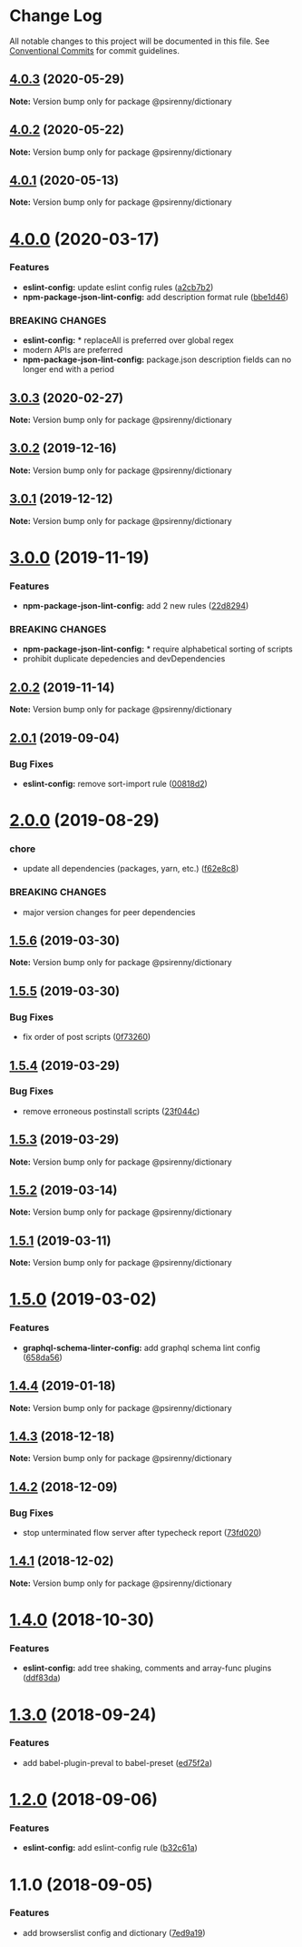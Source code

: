 # Change Log

All notable changes to this project will be documented in this file.
See [Conventional Commits](https://conventionalcommits.org) for commit guidelines.

## [4.0.3](http://github.com/psirenny/monorepo/tree/master/packages/dictionary/compare/@psirenny/dictionary@4.0.0...@psirenny/dictionary@4.0.3) (2020-05-29)

**Note:** Version bump only for package @psirenny/dictionary





## [4.0.2](http://github.com/psirenny/monorepo/tree/master/packages/dictionary/compare/@psirenny/dictionary@4.0.0...@psirenny/dictionary@4.0.2) (2020-05-22)

**Note:** Version bump only for package @psirenny/dictionary





## [4.0.1](http://github.com/psirenny/monorepo/tree/master/packages/dictionary/compare/@psirenny/dictionary@4.0.0...@psirenny/dictionary@4.0.1) (2020-05-13)

**Note:** Version bump only for package @psirenny/dictionary





# [4.0.0](http://github.com/psirenny/monorepo/tree/master/packages/dictionary/compare/@psirenny/dictionary@3.0.3...@psirenny/dictionary@4.0.0) (2020-03-17)


### Features

* **eslint-config:** update eslint config rules ([a2cb7b2](http://github.com/psirenny/monorepo/tree/master/packages/dictionary/commit/a2cb7b2199a9eadbf5f6040d7e1235480f115780))
* **npm-package-json-lint-config:** add description format rule ([bbe1d46](http://github.com/psirenny/monorepo/tree/master/packages/dictionary/commit/bbe1d46e1cf0af33ce263bb422b1ae3cdea7227b))


### BREAKING CHANGES

* **eslint-config:** * replaceAll is preferred over global regex
* modern APIs are preferred
* **npm-package-json-lint-config:** package.json description fields can no longer end with a period





## [3.0.3](http://github.com/psirenny/monorepo/tree/master/packages/dictionary/compare/@psirenny/dictionary@3.0.2...@psirenny/dictionary@3.0.3) (2020-02-27)

**Note:** Version bump only for package @psirenny/dictionary





## [3.0.2](http://github.com/psirenny/monorepo/tree/master/packages/dictionary/compare/@psirenny/dictionary@3.0.1...@psirenny/dictionary@3.0.2) (2019-12-16)

**Note:** Version bump only for package @psirenny/dictionary





## [3.0.1](http://github.com/psirenny/monorepo/tree/master/packages/dictionary/compare/@psirenny/dictionary@3.0.0...@psirenny/dictionary@3.0.1) (2019-12-12)

**Note:** Version bump only for package @psirenny/dictionary





# [3.0.0](http://github.com/psirenny/monorepo/tree/master/packages/dictionary/compare/@psirenny/dictionary@2.0.2...@psirenny/dictionary@3.0.0) (2019-11-19)


### Features

* **npm-package-json-lint-config:** add 2 new rules ([22d8294](http://github.com/psirenny/monorepo/tree/master/packages/dictionary/commit/22d82944175374b223c9b531d0e612c66755c8fe))


### BREAKING CHANGES

* **npm-package-json-lint-config:** * require alphabetical sorting of scripts
* prohibit duplicate depedencies and devDependencies





## [2.0.2](http://github.com/psirenny/monorepo/tree/master/packages/dictionary/compare/@psirenny/dictionary@2.0.1...@psirenny/dictionary@2.0.2) (2019-11-14)

**Note:** Version bump only for package @psirenny/dictionary





## [2.0.1](http://github.com/psirenny/monorepo/tree/master/packages/dictionary/compare/@psirenny/dictionary@2.0.0...@psirenny/dictionary@2.0.1) (2019-09-04)


### Bug Fixes

* **eslint-config:** remove sort-import rule ([00818d2](http://github.com/psirenny/monorepo/tree/master/packages/dictionary/commit/00818d2))





# [2.0.0](http://github.com/psirenny/monorepo/tree/master/packages/dictionary/compare/@psirenny/dictionary@1.6.1...@psirenny/dictionary@2.0.0) (2019-08-29)


### chore

* update all dependencies (packages, yarn, etc.) ([f62e8c8](http://github.com/psirenny/monorepo/tree/master/packages/dictionary/commit/f62e8c8))


### BREAKING CHANGES

* major version changes for peer dependencies





## [1.5.6](https://github.com/psirenny/monorepo/tree/master/packages/dictionary/compare/@psirenny/dictionary@1.5.5...@psirenny/dictionary@1.5.6) (2019-03-30)

**Note:** Version bump only for package @psirenny/dictionary





## [1.5.5](https://github.com/psirenny/monorepo/tree/master/packages/dictionary/compare/@psirenny/dictionary@1.5.4...@psirenny/dictionary@1.5.5) (2019-03-30)


### Bug Fixes

* fix order of post scripts ([0f73260](https://github.com/psirenny/monorepo/tree/master/packages/dictionary/commit/0f73260))





## [1.5.4](https://github.com/psirenny/monorepo/tree/master/packages/dictionary/compare/@psirenny/dictionary@1.5.3...@psirenny/dictionary@1.5.4) (2019-03-29)


### Bug Fixes

* remove erroneous postinstall scripts ([23f044c](https://github.com/psirenny/monorepo/tree/master/packages/dictionary/commit/23f044c))





## [1.5.3](https://github.com/psirenny/monorepo/tree/master/packages/dictionary/compare/@psirenny/dictionary@1.5.2...@psirenny/dictionary@1.5.3) (2019-03-29)

**Note:** Version bump only for package @psirenny/dictionary





## [1.5.2](https://github.com/psirenny/monorepo/tree/master/packages/dictionary/compare/@psirenny/dictionary@1.5.1...@psirenny/dictionary@1.5.2) (2019-03-14)

**Note:** Version bump only for package @psirenny/dictionary





## [1.5.1](https://github.com/psirenny/monorepo/tree/master/packages/dictionary/compare/@psirenny/dictionary@1.5.0...@psirenny/dictionary@1.5.1) (2019-03-11)

**Note:** Version bump only for package @psirenny/dictionary





# [1.5.0](https://github.com/psirenny/monorepo/tree/master/packages/dictionary/compare/@psirenny/dictionary@1.4.4...@psirenny/dictionary@1.5.0) (2019-03-02)


### Features

* **graphql-schema-linter-config:** add graphql schema lint config ([658da56](https://github.com/psirenny/monorepo/tree/master/packages/dictionary/commit/658da56))





## [1.4.4](https://github.com/psirenny/monorepo/tree/master/packages/dictionary/compare/@psirenny/dictionary@1.4.3...@psirenny/dictionary@1.4.4) (2019-01-18)

**Note:** Version bump only for package @psirenny/dictionary





## [1.4.3](https://github.com/psirenny/monorepo/tree/master/packages/dictionary/compare/@psirenny/dictionary@1.4.2...@psirenny/dictionary@1.4.3) (2018-12-18)

**Note:** Version bump only for package @psirenny/dictionary





## [1.4.2](https://github.com/psirenny/monorepo/tree/master/packages/dictionary/compare/@psirenny/dictionary@1.4.1...@psirenny/dictionary@1.4.2) (2018-12-09)


### Bug Fixes

* stop unterminated flow server after typecheck report ([73fd020](https://github.com/psirenny/monorepo/tree/master/packages/dictionary/commit/73fd020))





## [1.4.1](https://github.com/psirenny/monorepo/tree/master/packages/dictionary/compare/@psirenny/dictionary@1.4.0...@psirenny/dictionary@1.4.1) (2018-12-02)

**Note:** Version bump only for package @psirenny/dictionary





# [1.4.0](https://github.com/psirenny/monorepo/tree/master/packages/dictionary/compare/@psirenny/dictionary@1.3.0...@psirenny/dictionary@1.4.0) (2018-10-30)


### Features

* **eslint-config:** add tree shaking, comments and array-func plugins ([ddf83da](https://github.com/psirenny/monorepo/tree/master/packages/dictionary/commit/ddf83da))





<a name="1.3.0"></a>
# [1.3.0](https://github.com/psirenny/monorepo/tree/master/packages/dictionary/compare/@psirenny/dictionary@1.2.0...@psirenny/dictionary@1.3.0) (2018-09-24)


### Features

* add babel-plugin-preval to babel-preset ([ed75f2a](https://github.com/psirenny/monorepo/tree/master/packages/dictionary/commit/ed75f2a))





<a name="1.2.0"></a>
# [1.2.0](https://github.com/psirenny/monorepo/tree/master/packages/dictionary/compare/@psirenny/dictionary@1.1.0...@psirenny/dictionary@1.2.0) (2018-09-06)


### Features

* **eslint-config:** add eslint-config rule ([b32c61a](https://github.com/psirenny/monorepo/tree/master/packages/dictionary/commit/b32c61a))





<a name="1.1.0"></a>
# 1.1.0 (2018-09-05)


### Features

* add browserslist config and dictionary ([7ed9a19](https://github.com/psirenny/monorepo/tree/master/packages/dictionary/commit/7ed9a19))
